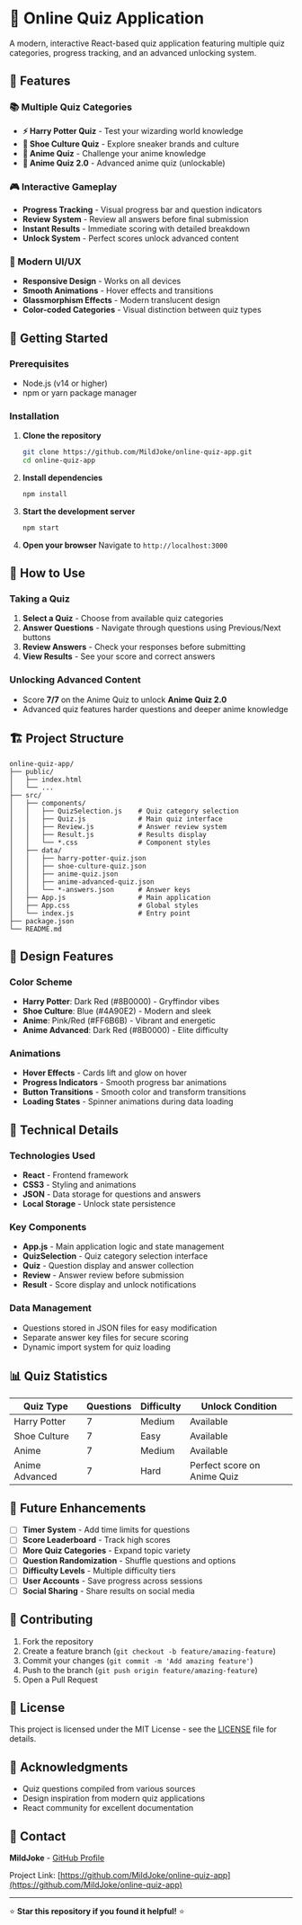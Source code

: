 # 🎯 Online Quiz Application

A modern, interactive React-based quiz application featuring multiple quiz categories, progress tracking, and an advanced unlocking system.

## 🌟 Features

### 📚 Multiple Quiz Categories
- **⚡ Harry Potter Quiz** - Test your wizarding world knowledge
- **👟 Shoe Culture Quiz** - Explore sneaker brands and culture
- **🎌 Anime Quiz** - Challenge your anime knowledge
- **🎌 Anime Quiz 2.0** - Advanced anime quiz (unlockable)

### 🎮 Interactive Gameplay
- **Progress Tracking** - Visual progress bar and question indicators
- **Review System** - Review all answers before final submission
- **Instant Results** - Immediate scoring with detailed breakdown
- **Unlock System** - Perfect scores unlock advanced content

### 🎨 Modern UI/UX
- **Responsive Design** - Works on all devices
- **Smooth Animations** - Hover effects and transitions
- **Glassmorphism Effects** - Modern translucent design
- **Color-coded Categories** - Visual distinction between quiz types

## 🚀 Getting Started

### Prerequisites
- Node.js (v14 or higher)
- npm or yarn package manager

### Installation

1. **Clone the repository**
   ```bash
   git clone https://github.com/MildJoke/online-quiz-app.git
   cd online-quiz-app
   ```

2. **Install dependencies**
   ```bash
   npm install
   ```

3. **Start the development server**
   ```bash
   npm start
   ```

4. **Open your browser**
   Navigate to `http://localhost:3000`

## 📱 How to Use

### Taking a Quiz
1. **Select a Quiz** - Choose from available quiz categories
2. **Answer Questions** - Navigate through questions using Previous/Next buttons
3. **Review Answers** - Check your responses before submitting
4. **View Results** - See your score and correct answers

### Unlocking Advanced Content
- Score **7/7** on the Anime Quiz to unlock **Anime Quiz 2.0**
- Advanced quiz features harder questions and deeper anime knowledge

## 🏗️ Project Structure

```
online-quiz-app/
├── public/
│   ├── index.html
│   └── ...
├── src/
│   ├── components/
│   │   ├── QuizSelection.js    # Quiz category selection
│   │   ├── Quiz.js             # Main quiz interface
│   │   ├── Review.js           # Answer review system
│   │   ├── Result.js           # Results display
│   │   └── *.css               # Component styles
│   ├── data/
│   │   ├── harry-potter-quiz.json
│   │   ├── shoe-culture-quiz.json
│   │   ├── anime-quiz.json
│   │   ├── anime-advanced-quiz.json
│   │   └── *-answers.json      # Answer keys
│   ├── App.js                  # Main application
│   ├── App.css                 # Global styles
│   └── index.js                # Entry point
├── package.json
└── README.md
```

## 🎨 Design Features

### Color Scheme
- **Harry Potter**: Dark Red (#8B0000) - Gryffindor vibes
- **Shoe Culture**: Blue (#4A90E2) - Modern and sleek
- **Anime**: Pink/Red (#FF6B6B) - Vibrant and energetic
- **Anime Advanced**: Dark Red (#8B0000) - Elite difficulty

### Animations
- **Hover Effects** - Cards lift and glow on hover
- **Progress Indicators** - Smooth progress bar animations
- **Button Transitions** - Smooth color and transform transitions
- **Loading States** - Spinner animations during data loading

## 🔧 Technical Details

### Technologies Used
- **React** - Frontend framework
- **CSS3** - Styling and animations
- **JSON** - Data storage for questions and answers
- **Local Storage** - Unlock state persistence

### Key Components
- **App.js** - Main application logic and state management
- **QuizSelection** - Quiz category selection interface
- **Quiz** - Question display and answer collection
- **Review** - Answer review before submission
- **Result** - Score display and unlock notifications

### Data Management
- Questions stored in JSON files for easy modification
- Separate answer key files for secure scoring
- Dynamic import system for quiz loading

## 📊 Quiz Statistics

| Quiz Type | Questions | Difficulty | Unlock Condition |
|-----------|-----------|------------|------------------|
| Harry Potter | 7 | Medium | Available |
| Shoe Culture | 7 | Easy | Available |
| Anime | 7 | Medium | Available |
| Anime Advanced | 7 | Hard | Perfect score on Anime Quiz |

## 🎯 Future Enhancements

- [ ] **Timer System** - Add time limits for questions
- [ ] **Score Leaderboard** - Track high scores
- [ ] **More Quiz Categories** - Expand topic variety
- [ ] **Question Randomization** - Shuffle questions and options
- [ ] **Difficulty Levels** - Multiple difficulty tiers
- [ ] **User Accounts** - Save progress across sessions
- [ ] **Social Sharing** - Share results on social media

## 🤝 Contributing

1. Fork the repository
2. Create a feature branch (`git checkout -b feature/amazing-feature`)
3. Commit your changes (`git commit -m 'Add amazing feature'`)
4. Push to the branch (`git push origin feature/amazing-feature`)
5. Open a Pull Request

## 📝 License

This project is licensed under the MIT License - see the [LICENSE](LICENSE) file for details.

## 🙏 Acknowledgments

- Quiz questions compiled from various sources
- Design inspiration from modern quiz applications
- React community for excellent documentation

## 📧 Contact

**MildJoke** - [GitHub Profile](https://github.com/MildJoke)

Project Link: [https://github.com/MildJoke/online-quiz-app](https://github.com/MildJoke/online-quiz-app)

---

⭐ **Star this repository if you found it helpful!** ⭐
